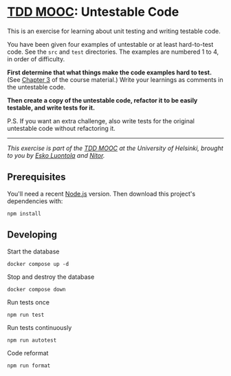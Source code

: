 # [TDD MOOC](https://tdd.mooc.fi): Untestable Code

This is an exercise for learning about unit testing and writing testable code.

You have been given four examples of untestable or at least hard-to-test code.
See the `src` and `test` directories.
The examples are numbered 1 to 4, in order of difficulty.

**First determine that what things make the code examples hard to test.**
(See [Chapter 3](https://tdd.mooc.fi/3-challenges) of the course material.)
Write your learnings as comments in the untestable code.

**Then create a copy of the untestable code, refactor it to be easily testable, and write tests for it.**

P.S. If you want an extra challenge, also write tests for the original untestable code without refactoring it.

---

_This exercise is part of the [TDD MOOC](https://tdd.mooc.fi) at the University of Helsinki, brought to you
by [Esko Luontola](https://twitter.com/EskoLuontola) and [Nitor](https://nitor.com/)._

## Prerequisites

You'll need a recent [Node.js](https://nodejs.org/) version. Then download this project's dependencies with:

    npm install

## Developing

Start the database

    docker compose up -d

Stop and destroy the database

    docker compose down

Run tests once

    npm run test

Run tests continuously

    npm run autotest

Code reformat

    npm run format

